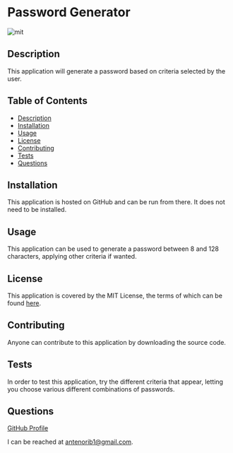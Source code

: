 # Password Generator

![mit](https://img.shields.io/badge/license-MIT%20License-red)
    
## Description
This application will generate a password based on criteria selected by the user.
## Table of Contents
* [Description](#description)
* [Installation](#installation)
* [Usage](#usage)
* [License](#license)
* [Contributing](#contributing)
* [Tests](#tests)
* [Questions](#questions)
## Installation
This application is hosted on GitHub and can be run from there. It does not need to be installed.
## Usage
This application can be used to generate a password between 8 and 128 characters, applying other criteria if wanted.
## License

This application is covered by the MIT License, the terms of which can be found [here](https://opensource.org/licenses/MIT).
    
## Contributing
Anyone can contribute to this application by downloading the source code.
## Tests
In order to test this application, try the different criteria that appear, letting you choose various different combinations of passwords.
## Questions
[GitHub Profile](https://github.com/antenorib1/)  

I can be reached at antenorib1@gmail.com.
